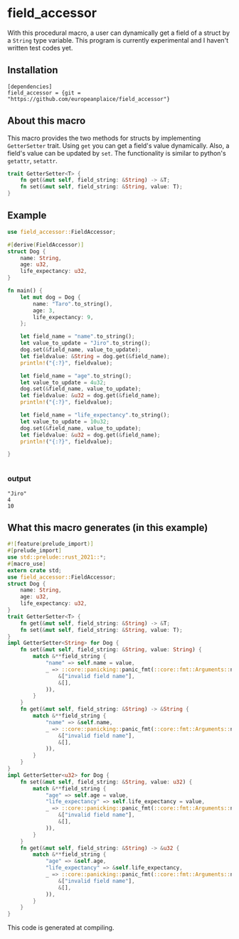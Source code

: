 # field_accessor

With this procedural macro, a user can dynamically get a field of a struct by a `String` type variable.
This program is currently experimental and I haven't written test codes yet.

## Installation

```
[dependencies]
field_accessor = {git = "https://github.com/europeanplaice/field_accessor"}
```

## About this macro
This macro provides the two methods for structs by implementing `GetterSetter` trait. Using `get` you can get a field's value dynamically.
Also, a field's value can be updated by `set`. The functionality is similar to python's `getattr`, `setattr`.
```rust
trait GetterSetter<T> {
    fn get(&mut self, field_string: &String) -> &T;
    fn set(&mut self, field_string: &String, value: T);
}
```

## Example
```rust
use field_accessor::FieldAccessor;

#[derive(FieldAccessor)]
struct Dog {
    name: String,
    age: u32,
    life_expectancy: u32,
}

fn main() {
    let mut dog = Dog {
        name: "Taro".to_string(),
        age: 3,
        life_expectancy: 9,
    };

    let field_name = "name".to_string();
    let value_to_update = "Jiro".to_string();
    dog.set(&field_name, value_to_update);
    let fieldvalue: &String = dog.get(&field_name);
    println!("{:?}", fieldvalue);

    let field_name = "age".to_string();
    let value_to_update = 4u32;
    dog.set(&field_name, value_to_update);
    let fieldvalue: &u32 = dog.get(&field_name);
    println!("{:?}", fieldvalue);

    let field_name = "life_expectancy".to_string();
    let value_to_update = 10u32;
    dog.set(&field_name, value_to_update);
    let fieldvalue: &u32 = dog.get(&field_name);
    println!("{:?}", fieldvalue);

}



```
### output
```
"Jiro"
4
10
```

## What this macro generates (in this example)
```rust
#![feature(prelude_import)]
#[prelude_import]
use std::prelude::rust_2021::*;
#[macro_use]
extern crate std;
use field_accessor::FieldAccessor;
struct Dog {
    name: String,
    age: u32,
    life_expectancy: u32,
}
trait GetterSetter<T> {
    fn get(&mut self, field_string: &String) -> &T;
    fn set(&mut self, field_string: &String, value: T);
}
impl GetterSetter<String> for Dog {
    fn set(&mut self, field_string: &String, value: String) {
        match &**field_string {
            "name" => self.name = value,
            _ => ::core::panicking::panic_fmt(::core::fmt::Arguments::new_v1(
                &["invalid field name"],
                &[],
            )),
        }
    }
    fn get(&mut self, field_string: &String) -> &String {
        match &**field_string {
            "name" => &self.name,
            _ => ::core::panicking::panic_fmt(::core::fmt::Arguments::new_v1(
                &["invalid field name"],
                &[],
            )),
        }
    }
}
impl GetterSetter<u32> for Dog {
    fn set(&mut self, field_string: &String, value: u32) {
        match &**field_string {
            "age" => self.age = value,
            "life_expectancy" => self.life_expectancy = value,
            _ => ::core::panicking::panic_fmt(::core::fmt::Arguments::new_v1(
                &["invalid field name"],
                &[],
            )),
        }
    }
    fn get(&mut self, field_string: &String) -> &u32 {
        match &**field_string {
            "age" => &self.age,
            "life_expectancy" => &self.life_expectancy,
            _ => ::core::panicking::panic_fmt(::core::fmt::Arguments::new_v1(
                &["invalid field name"],
                &[],
            )),
        }
    }
}
```

This code is generated at compiling.